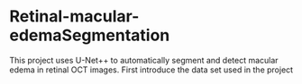 # Retinal-macular-edemaSegmentation
This project uses U-Net++ to automatically segment and detect macular edema in retinal OCT images.
First introduce the data set used in the project
